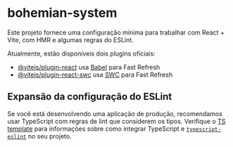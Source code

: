 # bohemian-system

Este projeto fornece uma configuração mínima para trabalhar com React + Vite, com HMR e algumas regras do ESLint.

Atualmente, estão disponíveis dois plugins oficiais:

- [@vitejs/plugin-react](https://github.com/vitejs/vite-plugin-react/blob/main/packages/plugin-react) usa [Babel](https://babeljs.io/) para Fast Refresh
- [@vitejs/plugin-react-swc](https://github.com/vitejs/vite-plugin-react/blob/main/packages/plugin-react-swc) usa [SWC](https://swc.rs/) para Fast Refresh

## Expansão da configuração do ESLint

Se você está desenvolvendo uma aplicação de produção, recomendamos usar TypeScript com regras de lint que considerem os tipos. Verifique o [TS template](https://github.com/vitejs/vite/tree/main/packages/create-vite/template-react-ts) para informações sobre como integrar TypeScript e [`typescript-eslint`](https://typescript-eslint.io) no seu projeto.
